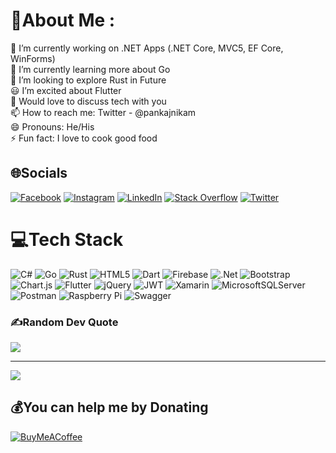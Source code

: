 # 💫About Me :
🔭 I’m currently working on .NET Apps (.NET Core, MVC5, EF Core, WinForms)  
🌱 I’m currently learning more about Go  
🦀 I’m looking to explore Rust in Future  
😃 I’m excited about Flutter  
💬 Would love to discuss tech with you  
📫 How to reach me: Twitter - @pankajnikam  
😄 Pronouns: He/His  
⚡ Fun fact: I love to cook good food  

## 🌐Socials
[![Facebook](https://img.shields.io/badge/Facebook-%231877F2.svg?logo=Facebook&logoColor=white)](https://facebook.com/pankajnikam) [![Instagram](https://img.shields.io/badge/Instagram-%23E4405F.svg?logo=Instagram&logoColor=white)](https://instagram.com/pankajnikam2212) [![LinkedIn](https://img.shields.io/badge/LinkedIn-%230077B5.svg?logo=linkedin&logoColor=white)](https://linkedin.com/in/pankajnikam) [![Stack Overflow](https://img.shields.io/badge/-Stackoverflow-FE7A16?logo=stack-overflow&logoColor=white)](https://stackoverflow.com/users/485468) [![Twitter](https://img.shields.io/badge/Twitter-%231DA1F2.svg?logo=Twitter&logoColor=white)](https://twitter.com/pankajnikam) 

# 💻Tech Stack
![C#](https://img.shields.io/badge/c%23-%23239120.svg?style=for-the-badge&logo=c-sharp&logoColor=white) ![Go](https://img.shields.io/badge/go-%2300ADD8.svg?style=for-the-badge&logo=go&logoColor=white) ![Rust](https://img.shields.io/badge/rust-%23000000.svg?style=for-the-badge&logo=rust&logoColor=white) ![HTML5](https://img.shields.io/badge/html5-%23E34F26.svg?style=for-the-badge&logo=html5&logoColor=white) ![Dart](https://img.shields.io/badge/dart-%230175C2.svg?style=for-the-badge&logo=dart&logoColor=white) ![Firebase](https://img.shields.io/badge/firebase-%23039BE5.svg?style=for-the-badge&logo=firebase) ![.Net](https://img.shields.io/badge/.NET-5C2D91?style=for-the-badge&logo=.net&logoColor=white) ![Bootstrap](https://img.shields.io/badge/bootstrap-%23563D7C.svg?style=for-the-badge&logo=bootstrap&logoColor=white) ![Chart.js](https://img.shields.io/badge/chart.js-F5788D.svg?style=for-the-badge&logo=chart.js&logoColor=white) ![Flutter](https://img.shields.io/badge/Flutter-%2302569B.svg?style=for-the-badge&logo=Flutter&logoColor=white) ![jQuery](https://img.shields.io/badge/jquery-%230769AD.svg?style=for-the-badge&logo=jquery&logoColor=white) ![JWT](https://img.shields.io/badge/JWT-black?style=for-the-badge&logo=JSON%20web%20tokens) ![Xamarin](https://img.shields.io/badge/Xamarin-3199DC?style=for-the-badge&logo=xamarin&logoColor=white) ![MicrosoftSQLServer](https://img.shields.io/badge/Microsoft%20SQL%20Sever-CC2927?style=for-the-badge&logo=microsoft%20sql%20server&logoColor=white) ![Postman](https://img.shields.io/badge/Postman-FF6C37?style=for-the-badge&logo=postman&logoColor=white) ![Raspberry Pi](https://img.shields.io/badge/-RaspberryPi-C51A4A?style=for-the-badge&logo=Raspberry-Pi) ![Swagger](https://img.shields.io/badge/-Swagger-%23Clojure?style=for-the-badge&logo=swagger&logoColor=white)

### ✍️Random Dev Quote
![](https://quotes-github-readme.vercel.app/api?type=horizontal&theme=light)

---
[![](https://visitcount.itsvg.in/api?id=pankajnikam&icon=0&color=0)](https://visitcount.itsvg.in)

  ## 💰You can help me by Donating
  [![BuyMeACoffee](https://img.shields.io/badge/Buy%20Me%20a%20Coffee-ffdd00?style=for-the-badge&logo=buy-me-a-coffee&logoColor=black)](https://buymeacoffee.com/pankajnikam) 

  <!-- Proudly created with GPRM ( https://gprm.itsvg.in ) -->
  
